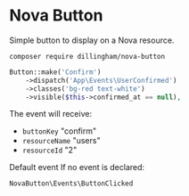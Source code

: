 # Nova Button

Simple button to display on a Nova resource.

```
composer require dillingham/nova-button
```

```php
Button::make('Confirm')
    ->dispatch('App\Events\UserConfirmed')
    ->classes('bg-red text-white')
    ->visible($this->confirmed_at == null),
```

The event will receive:

- `buttonKey` "confirm"
- `resourceName` "users"
- `resourceId` "2"

Default event If no event is declared:

`NovaButton\Events\ButtonClicked`

